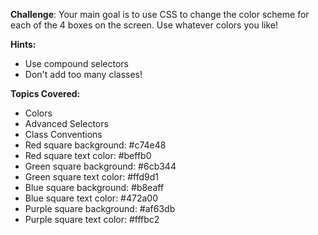 **Challenge**:
Your main goal is to use CSS to change the color scheme for each of the 4 boxes on the screen. Use whatever colors you like!

**Hints:**
 - Use compound selectors
 - Don't add too many classes!

**Topics Covered:**
 - Colors
 - Advanced Selectors
 - Class Conventions
 - Red square background: #c74e48
 - Red square text color: #beffb0
 - Green square background: #6cb344
 - Green square text color: #ffd9d1
 - Blue square background: #b8eaff
 - Blue square text color: #472a00
 - Purple square background: #af63db
 - Purple square text color: #fffbc2